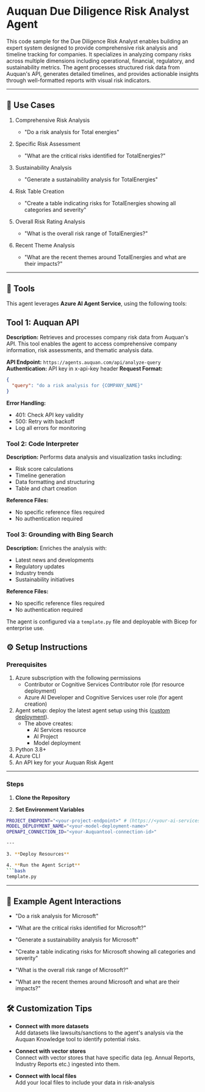 # Auquan Due Diligence Risk Analyst Agent

This code sample for the Due Diligence Risk Analyst enables building an expert system designed to provide comprehensive risk analysis and timeline tracking for companies. It specializes in analyzing company risks across multiple dimensions including operational, financial, regulatory, and sustainability metrics. The agent processes structured risk data from Auquan's API, generates detailed timelines, and provides actionable insights through well-formatted reports with visual risk indicators.

---

## 💼 Use Cases
1. Comprehensive Risk Analysis
   - "Do a risk analysis for Total energies"

2. Specific Risk Assessment
   - "What are the critical risks identified for TotalEnergies?"

3. Sustainability Analysis
   - "Generate a sustainability analysis for TotalEnergies"

4. Risk Table Creation
   - "Create a table indicating risks for TotalEnergies showing all categories and severity"

5. Overall Risk Rating Analysis
   - "What is the overall risk range of TotalEnergies?"

6. Recent Theme Analysis
   - "What are the recent themes around TotalEnergies and what are their impacts?"

---

## 🧩 Tools

This agent leverages **Azure AI Agent Service**, using the following tools:
## Tool 1: Auquan API
**Description:** 
Retrieves and processes company risk data from Auquan's API. This tool enables the agent to access comprehensive company information, risk assessments, and thematic analysis data.

**API Endpoint:** `https://agents.auquan.com/api/analyze-query`
**Authentication:** API key in x-api-key header
**Request Format:**
```json
{
  "query": "do a risk analysis for {COMPANY_NAME}"
}
```

**Error Handling:**
- 401: Check API key validity
- 500: Retry with backoff
- Log all errors for monitoring

### Tool 2: Code Interpreter
**Description:**
Performs data analysis and visualization tasks including:
- Risk score calculations
- Timeline generation
- Data formatting and structuring
- Table and chart creation

**Reference Files:**
- No specific reference files required
- No authentication required

### Tool 3: Grounding with Bing Search
**Description:**
Enriches the analysis with:
- Latest news and developments
- Regulatory updates
- Industry trends
- Sustainability initiatives

**Reference Files:**
- No specific reference files required
- No authentication required

The agent is configured via a `template.py` file and deployable with Bicep for enterprise use.


## ⚙️ Setup Instructions

### Prerequisites
1. Azure subscription with the following permissions
   - Contributor or Cognitive Services Contributor role (for resource deployment)
   - Azure AI Developer and Cognitive Services user role (for agent creation)
2. Agent setup: deploy the latest agent setup using this ([custom deployment](https://www.aka.ms/basic-agent-deployment)).
   - The above creates:
      - AI Services resource
      - AI Project
      - Model deployment
3. Python 3.8+
4. Azure CLI
5. An API key for your Auquan Risk Agent

---

### Steps
1. **Clone the Repository**

2. **Set Environment Variables**
```bash
PROJECT_ENDPOINT="<your-project-endpoint>" # (https://<your-ai-services-account-name>.services.ai.azure.com/api/projects/<your-project-name>)
MODEL_DEPLOYMENT_NAME="<your-model-deployment-name>"
OPENAPI_CONNECTION_ID="<your-Auquantool-connection-id>"

---

3. **Deploy Resources**

4. **Run the Agent Script**
```bash
template.py
```
---
## 💬 Example Agent Interactions

- "Do a risk analysis for Microsoft"

- "What are the critical risks identified for Microsoft?"

- "Generate a sustainability analysis for Microsoft"

- "Create a table indicating risks for Microsoft showing all categories and severity"

- "What is the overall risk range of Microsoft?"

- "What are the recent themes around Microsoft and what are their impacts?"

 
## 🛠 Customization Tips

- **Connect with more datasets**  
  Add datasets like lawsuits/sanctions to the agent's analysis via the Auquan Knowledge tool to identify potential risks.

- **Connect with vector stores**  
  Connect with vector stores that have specific data (eg. Annual Reports, Industry Reports etc.) ingested into them.

- **Connect with local files**  
  Add your local files to include your data in risk-analysis
